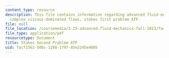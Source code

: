 ```yaml
---
content_type: resource
description: This file contains information regarding advanced fluid mechanics more
  complex viscous-dominated flows, stokes first problem ATP.
file: null
file_location: /coursemedia/2-25-advanced-fluid-mechanics-fall-2013/facf156250bc1288179f85e2245e4005_MIT2_25F13_ProblemStokes2.pdf
file_type: application/pdf
resourcetype: Document
title: Stokes Second Problem ATP
uid: facf1562-50bc-1288-179f-85e2245e4005
---
```

